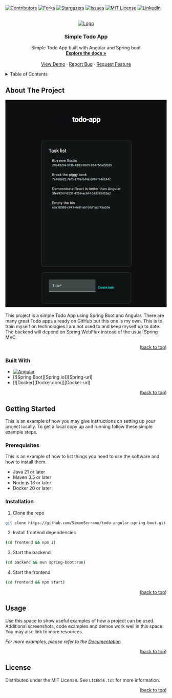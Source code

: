 <!-- Improved compatibility of back to top link: See: https://github.com/othneildrew/Best-README-Template/pull/73 -->
<a id="readme-top"></a>
<!--
*** Thanks for checking out the Best-README-Template. If you have a suggestion
*** that would make this better, please fork the repo and create a pull request
*** or simply open an issue with the tag "enhancement".
*** Don't forget to give the project a star!
*** Thanks again! Now go create something AMAZING! :D
-->



<!-- PROJECT SHIELDS -->
<!--
*** I'm using markdown "reference style" links for readability.
*** Reference links are enclosed in brackets [ ] instead of parentheses ( ).
*** See the bottom of this document for the declaration of the reference variables
*** for contributors-url, forks-url, etc. This is an optional, concise syntax you may use.
*** https://www.markdownguide.org/basic-syntax/#reference-style-links
-->
[![Contributors][contributors-shield]][contributors-url]
[![Forks][forks-shield]][forks-url]
[![Stargazers][stars-shield]][stars-url]
[![Issues][issues-shield]][issues-url]
[![MIT License][license-shield]][license-url]
[![LinkedIn][linkedin-shield]][linkedin-url]



<!-- PROJECT LOGO -->
<br />
<div align="center">
  <a href="https://github.com/SimonSerrano/todo-angular-spring-boot">
    <img src="images/logo.png" alt="Logo" width="80" height="80">
  </a>

<h3 align="center">Simple Todo App</h3>

  <p align="center">
    Simple Todo App built with Angular and Spring boot
    <br />
    <a href="https://github.com/SimonSerrano/todo-angular-spring-boot"><strong>Explore the docs »</strong></a>
    <br />
    <br />
    <a href="https://github.com/SimonSerrano/todo-angular-spring-boot">View Demo</a>
    ·
    <a href="https://github.com/SimonSerrano/todo-angular-spring-boot/issues/new?labels=bug&template=bug-report---.md">Report Bug</a>
    ·
    <a href="https://github.com/SimonSerrano/todo-angular-spring-boot/issues/new?labels=enhancement&template=feature-request---.md">Request Feature</a>
  </p>
</div>



<!-- TABLE OF CONTENTS -->
<details>
  <summary>Table of Contents</summary>
  <ol>
    <li>
      <a href="#about-the-project">About The Project</a>
      <ul>
        <li><a href="#built-with">Built With</a></li>
      </ul>
    </li>
    <li>
      <a href="#getting-started">Getting Started</a>
      <ul>
        <li><a href="#prerequisites">Prerequisites</a></li>
        <li><a href="#installation">Installation</a></li>
      </ul>
    </li>
    <li><a href="#usage">Usage</a></li>
    <li><a href="#roadmap">Roadmap</a></li>
    <li><a href="#contributing">Contributing</a></li>
    <li><a href="#license">License</a></li>
    <li><a href="#contact">Contact</a></li>
    <li><a href="#acknowledgments">Acknowledgments</a></li>
  </ol>
</details>



<!-- ABOUT THE PROJECT -->
## About The Project

[![Product Name Screen Shot][product-screenshot]](https://example.com)

This project is a simple Todo App using Spring Boot and Angular. There are many great Todo apps already on GitHub but this one is my own. This is to train myself on technologies I am not used to and keep myself up to date. The backend will depend on Spring WebFlux instead of the usual Spring MVC.


<p align="right">(<a href="#readme-top">back to top</a>)</p>



### Built With

* [![Angular][Angular.io]][Angular-url]
* [![Spring Boot][Spring.io]][Spring-url]
* [![Docker][Docker.com]][Docker-url]

<p align="right">(<a href="#readme-top">back to top</a>)</p>



<!-- GETTING STARTED -->
## Getting Started

This is an example of how you may give instructions on setting up your project locally.
To get a local copy up and running follow these simple example steps.

### Prerequisites

This is an example of how to list things you need to use the software and how to install them.

* Java 21 or later
* Maven 3.5 or later
* Node.js 18 or later
* Docker 20 or later

### Installation

1. Clone the repo
  ```sh
  git clone https://github.com/SimonSerrano/todo-angular-spring-boot.git
  ```
2. Install frontend dependencies
  ```sh
  (cd frontend && npm i)
  ```
3. Start the backend
  ```sh
  (cd backend && mvn spring-boot:run)
  ```
4. Start the frontend
  ```sh
  (cd frontend && npm start)
  ```

<p align="right">(<a href="#readme-top">back to top</a>)</p>



<!-- USAGE EXAMPLES -->
## Usage

Use this space to show useful examples of how a project can be used. Additional screenshots, code examples and demos work well in this space. You may also link to more resources.

_For more examples, please refer to the [Documentation](https://example.com)_

<p align="right">(<a href="#readme-top">back to top</a>)</p>



<!-- LICENSE -->
## License

Distributed under the MIT License. See `LICENSE.txt` for more information.

<p align="right">(<a href="#readme-top">back to top</a>)</p>


<!-- MARKDOWN LINKS & IMAGES -->
<!-- https://www.markdownguide.org/basic-syntax/#reference-style-links -->
[contributors-shield]: https://img.shields.io/github/contributors/SimonSerrano/todo-angular-spring-boot.svg?style=for-the-badge
[contributors-url]: https://github.com/SimonSerrano/todo-angular-spring-boot/graphs/contributors
[forks-shield]: https://img.shields.io/github/forks/SimonSerrano/todo-angular-spring-boot.svg?style=for-the-badge
[forks-url]: https://github.com/SimonSerrano/todo-angular-spring-boot/network/members
[stars-shield]: https://img.shields.io/github/stars/SimonSerrano/todo-angular-spring-boot.svg?style=for-the-badge
[stars-url]: https://github.com/SimonSerrano/todo-angular-spring-boot/stargazers
[issues-shield]: https://img.shields.io/github/issues/SimonSerrano/todo-angular-spring-boot.svg?style=for-the-badge
[issues-url]: https://github.com/SimonSerrano/todo-angular-spring-boot/issues
[license-shield]: https://img.shields.io/github/license/SimonSerrano/todo-angular-spring-boot.svg?style=for-the-badge
[license-url]: https://github.com/SimonSerrano/todo-angular-spring-boot/blob/master/LICENSE.txt
[linkedin-shield]: https://img.shields.io/badge/-LinkedIn-black.svg?style=for-the-badge&logo=linkedin&colorB=555
[linkedin-url]: https://linkedin.com/in/simon-serrano
[product-screenshot]: images/screenshot.png
[Next.js]: https://img.shields.io/badge/next.js-000000?style=for-the-badge&logo=nextdotjs&logoColor=white
[Next-url]: https://nextjs.org/
[React.js]: https://img.shields.io/badge/React-20232A?style=for-the-badge&logo=react&logoColor=61DAFB
[React-url]: https://reactjs.org/
[Vue.js]: https://img.shields.io/badge/Vue.js-35495E?style=for-the-badge&logo=vuedotjs&logoColor=4FC08D
[Vue-url]: https://vuejs.org/
[Angular.io]: https://img.shields.io/badge/Angular-DD0031?style=for-the-badge&logo=angular&logoColor=white
[Angular-url]: https://angular.io/
[Svelte.dev]: https://img.shields.io/badge/Svelte-4A4A55?style=for-the-badge&logo=svelte&logoColor=FF3E00
[Svelte-url]: https://svelte.dev/
[Laravel.com]: https://img.shields.io/badge/Laravel-FF2D20?style=for-the-badge&logo=laravel&logoColor=white
[Laravel-url]: https://laravel.com
[Bootstrap.com]: https://img.shields.io/badge/Bootstrap-563D7C?style=for-the-badge&logo=bootstrap&logoColor=white
[Bootstrap-url]: https://getbootstrap.com
[JQuery.com]: https://img.shields.io/badge/jQuery-0769AD?style=for-the-badge&logo=jquery&logoColor=white
[JQuery-url]: https://jquery.com 